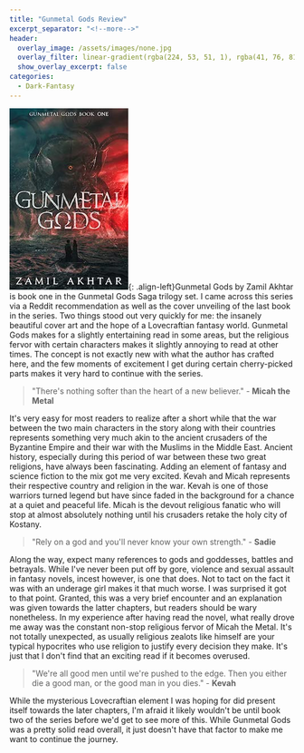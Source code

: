 ```yaml
---
title: "Gunmetal Gods Review"
excerpt_separator: "<!--more-->"
header:
  overlay_image: /assets/images/none.jpg
  overlay_filter: linear-gradient(rgba(224, 53, 51, 1), rgba(41, 76, 81, 1))
  show_overlay_excerpt: false
categories:
  - Dark-Fantasy
---
```

![gunmetal-gods-cover](/assets/images/gunmetal-gods.jpg){: .align-left}Gunmetal Gods by Zamil Akhtar is book one in the Gunmetal Gods Saga trilogy set. I came across this series via a Reddit recommendation as well as the cover unveiling of the last book in the series. Two things stood out very quickly for me: the insanely beautiful cover art and the hope of a Lovecraftian fantasy world. Gunmetal Gods makes for a slightly entertaining read in some areas, but the religious fervor with certain characters makes it slightly annoying to read at other times. The concept is not exactly new with what the author has crafted here, and the few moments of excitement I get during certain cherry-picked parts makes it very hard to continue with the series.

>"There's nothing softer than the heart of a new believer." - **Micah the Metal**

It's very easy for most readers to realize after a short while that the war between the two main characters in the story along with their countries represents something very much akin to the ancient crusaders of the Byzantine Empire and their war with the Muslims in the Middle East. Ancient history, especially during this period of war between these two great religions, have always been fascinating. Adding an element of fantasy and science fiction to the mix got me very excited. Kevah and Micah represents their respective country and religion in the war. Kevah is one of those warriors turned legend but have since faded in the background for a chance at a quiet and peaceful life. Micah is the devout religious fanatic who will stop at almost absolutely nothing until his crusaders retake the holy city of Kostany. 

>"Rely on a god and you'll never know your own strength." - **Sadie**

Along the way, expect many references to gods and goddesses, battles and betrayals. While I've never been put off by gore, violence and sexual assault in fantasy novels, incest however, is one that does. Not to tact on the fact it was with an underage girl makes it that much worse. I was surprised it got to that point. Granted, this was a very brief encounter and an explanation was given towards the latter chapters, but readers should be wary nonetheless. In my experience after having read the novel, what really drove me away was the constant non-stop religious fervor of Micah the Metal. It's not totally unexpected, as usually religious zealots like himself are your typical hypocrites who use religion to justify every decision they make. It's just that I don't find that an exciting read if it becomes overused.

>"We're all good men until we're pushed to the edge. Then you either die a good man, or the good man in you dies." - **Kevah**

While the mysterious Lovecraftian element I was hoping for did present itself towards the later chapters, I'm afraid it likely wouldn't be until book two of the series before we'd get to see more of this. While Gunmetal Gods was a pretty solid read overall, it just doesn't have that factor to make me want to continue the journey.